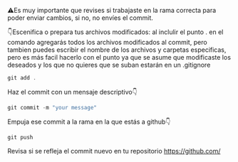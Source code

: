 ⚠️Es muy importante que revises si trabajaste en la rama correcta para poder enviar cambios, si no, no envíes el commit.

👇Escenifica o prepara tus archivos modificados: al inclulir el punto . en el comando agregarás todos los archivos modificados al commit, pero tambien puedes escribir el nombre de los archivos y carpetas especificas, pero es más facil hacerlo con el punto ya que se asume que modificaste los deseados y los que no quieres que se suban estarán en un .gitignore

```js
git add .
```

Haz el commit con un mensaje descriptivo👇

```js
git commit -m "your message"
```

Empuja ese commit a la rama en la que estás a github👇

```js
git push
```
Revisa si se refleja el commit nuevo en tu repositorio
https://github.com/
